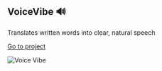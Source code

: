 ## VoiceVibe 🔊
Translates written words into clear, natural speech

[Go to project](https://km-js.github.io/voice-vibe/)

![Voice Vibe](https://dev-to-uploads.s3.amazonaws.com/uploads/articles/kfps9j7w5qozizsj68ex.png)

